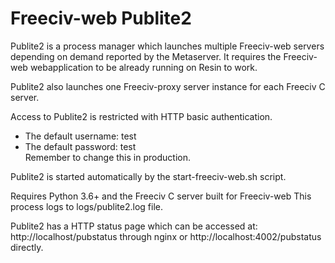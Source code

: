 Freeciv-web Publite2   
====================

Publite2 is a process manager which launches multiple Freeciv-web servers
depending on demand reported by the Metaserver. It requires the Freeciv-web
webapplication to be already running on Resin to work. 

Publite2 also launches one Freeciv-proxy server instance for each 
Freeciv C server.

Access to Publite2 is restricted with HTTP basic authentication.  
- The default username: test  
- The default password: test  
Remember to change this in production.

Publite2 is started automatically by the start-freeciv-web.sh script.

Requires Python 3.6+ and the Freeciv C server built for Freeciv-web
This process logs to logs/publite2.log file.

Publite2 has a HTTP status page which can be accessed at:
http://localhost/pubstatus through nginx or 
http://localhost:4002/pubstatus directly.

